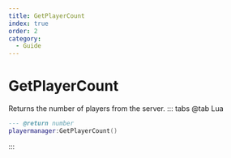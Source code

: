 ```yaml
---
title: GetPlayerCount
index: true
order: 2
category:
  - Guide
---
```


# GetPlayerCount
Returns the number of players from the server.
::: tabs
@tab Lua
```lua
--- @return number
playermanager:GetPlayerCount()
```

:::
